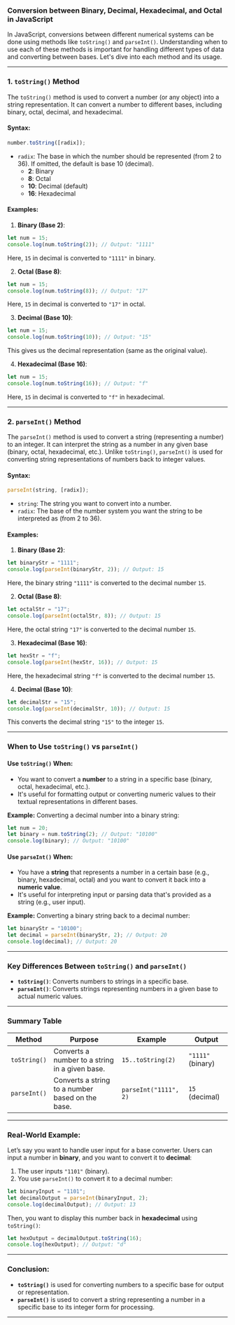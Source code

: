 ### **Conversion between Binary, Decimal, Hexadecimal, and Octal in JavaScript**

In JavaScript, conversions between different numerical systems can be done using methods like `toString()` and `parseInt()`. Understanding when to use each of these methods is important for handling different types of data and converting between bases. Let's dive into each method and its usage.

---

### **1. `toString()` Method**

The `toString()` method is used to convert a number (or any object) into a string representation. It can convert a number to different bases, including binary, octal, decimal, and hexadecimal.

#### **Syntax:**
```javascript
number.toString([radix]);
```
- `radix`: The base in which the number should be represented (from 2 to 36). If omitted, the default is base 10 (decimal).
  - **2**: Binary
  - **8**: Octal
  - **10**: Decimal (default)
  - **16**: Hexadecimal

#### **Examples:**

1. **Binary (Base 2)**:
```javascript
let num = 15;
console.log(num.toString(2)); // Output: "1111"
```
Here, `15` in decimal is converted to `"1111"` in binary.

2. **Octal (Base 8)**:
```javascript
let num = 15;
console.log(num.toString(8)); // Output: "17"
```
Here, `15` in decimal is converted to `"17"` in octal.

3. **Decimal (Base 10)**:
```javascript
let num = 15;
console.log(num.toString(10)); // Output: "15"
```
This gives us the decimal representation (same as the original value).

4. **Hexadecimal (Base 16)**:
```javascript
let num = 15;
console.log(num.toString(16)); // Output: "f"
```
Here, `15` in decimal is converted to `"f"` in hexadecimal.

---

### **2. `parseInt()` Method**

The `parseInt()` method is used to convert a string (representing a number) to an integer. It can interpret the string as a number in any given base (binary, octal, hexadecimal, etc.). Unlike `toString()`, `parseInt()` is used for converting string representations of numbers back to integer values.

#### **Syntax:**
```javascript
parseInt(string, [radix]);
```
- `string`: The string you want to convert into a number.
- `radix`: The base of the number system you want the string to be interpreted as (from 2 to 36).

#### **Examples:**

1. **Binary (Base 2)**:
```javascript
let binaryStr = "1111";
console.log(parseInt(binaryStr, 2)); // Output: 15
```
Here, the binary string `"1111"` is converted to the decimal number `15`.

2. **Octal (Base 8)**:
```javascript
let octalStr = "17";
console.log(parseInt(octalStr, 8)); // Output: 15
```
Here, the octal string `"17"` is converted to the decimal number `15`.

3. **Hexadecimal (Base 16)**:
```javascript
let hexStr = "f";
console.log(parseInt(hexStr, 16)); // Output: 15
```
Here, the hexadecimal string `"f"` is converted to the decimal number `15`.

4. **Decimal (Base 10)**:
```javascript
let decimalStr = "15";
console.log(parseInt(decimalStr, 10)); // Output: 15
```
This converts the decimal string `"15"` to the integer `15`.

---

### **When to Use `toString()` vs `parseInt()`**

#### **Use `toString()` When:**
- You want to convert a **number** to a string in a specific base (binary, octal, hexadecimal, etc.).
- It's useful for formatting output or converting numeric values to their textual representations in different bases.

**Example:**
Converting a decimal number into a binary string:
```javascript
let num = 20;
let binary = num.toString(2); // Output: "10100"
console.log(binary); // Output: "10100"
```

#### **Use `parseInt()` When:**
- You have a **string** that represents a number in a certain base (e.g., binary, hexadecimal, octal) and you want to convert it back into a **numeric value**.
- It's useful for interpreting input or parsing data that's provided as a string (e.g., user input).

**Example:**
Converting a binary string back to a decimal number:
```javascript
let binaryStr = "10100";
let decimal = parseInt(binaryStr, 2); // Output: 20
console.log(decimal); // Output: 20
```

---

### **Key Differences Between `toString()` and `parseInt()`**
- **`toString()`**: Converts numbers to strings in a specific base.
- **`parseInt()`**: Converts strings representing numbers in a given base to actual numeric values.

---

### **Summary Table**

| Method         | Purpose                                           | Example                                                                 | Output            |
|----------------|---------------------------------------------------|-------------------------------------------------------------------------|-------------------|
| `toString()`   | Converts a number to a string in a given base.     | `15..toString(2)`                                                      | `"1111"` (binary) |
| `parseInt()`   | Converts a string to a number based on the base.  | `parseInt("1111", 2)`                                                  | `15` (decimal)    |

---

### **Real-World Example:**

Let’s say you want to handle user input for a base converter. Users can input a number in **binary**, and you want to convert it to **decimal**:

1. The user inputs `"1101"` (binary).
2. You use `parseInt()` to convert it to a decimal number:
```javascript
let binaryInput = "1101";
let decimalOutput = parseInt(binaryInput, 2);
console.log(decimalOutput); // Output: 13
```

Then, you want to display this number back in **hexadecimal** using `toString()`:
```javascript
let hexOutput = decimalOutput.toString(16);
console.log(hexOutput); // Output: "d"
```

---

### **Conclusion:**
- **`toString()`** is used for converting numbers to a specific base for output or representation.
- **`parseInt()`** is used to convert a string representing a number in a specific base to its integer form for processing.

---